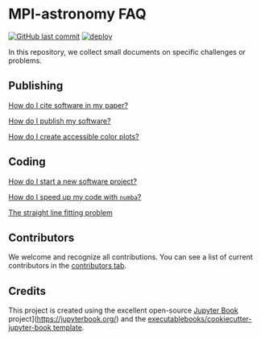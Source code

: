 # MPI-astronomy FAQ

[![GitHub last commit](https://img.shields.io/github/last-commit/mpi-astronomy/FAQ?label=last%20update)](https://github.com/mpi-astronomy/FAQ/commits/main)
[![deploy](https://github.com/mpi-astronomy/FAQ/actions/workflows/deploy.yml/badge.svg)](https://github.com/mpi-astronomy/FAQ/actions/workflows/deploy.yml)

In this repository, we collect small documents on specific challenges or problems.

## Publishing

[How do I cite software in my paper?](https://github.com/mpi-astronomy/FAQ/blob/main/publishing/how-to-cite-software.md)

[How do I publish my software?](https://github.com/mpi-astronomy/FAQ/blob/main/publishing/how-to-publish-software.md)

[How do I create accessible color plots?](https://github.com/mpi-astronomy/FAQ/blob/main/publishing/how-to-color-plots.md)

## Coding

[How do I start a new software project?](https://github.com/mpi-astronomy/FAQ/blob/main/coding/how-to-start-project.md)

[How do I speed up my code with `numba`?](https://github.com/mpi-astronomy/FAQ/blob/main/coding/NumbaFun.ipynb)

[The straight line fitting problem](https://github.com/mpi-astronomy/FAQ/blob/main/coding/straightline)

## Contributors

We welcome and recognize all contributions. You can see a list of current contributors in the [contributors tab](https://github.com/mfouesneau/astro_ds/graphs/contributors).

## Credits

This project is created using the excellent open-source [Jupyter Book](https://jupyterbook.org/) project](https://jupyterbook.org/) and the [executablebooks/cookiecutter-jupyter-book template](https://github.com/executablebooks/cookiecutter-jupyter-book).
